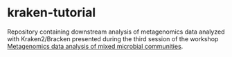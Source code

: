 # kraken-tutorial
Repository containing downstream analysis of metagenomics data analyzed with Kraken2/Bracken presented during the third session of the workshop [Metagenomics data analysis of mixed microbial communities](http://bioinf.ibun.unal.edu.co/cursos/Metagenomics2024/).
